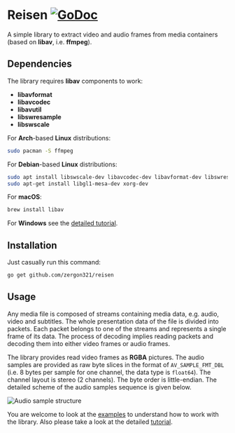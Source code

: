# Reisen [![GoDoc](https://godoc.org/github.com/zergon321/reisen?status.svg)](https://pkg.go.dev/github.com/zergon321/reisen)

A simple library to extract video and audio frames from media containers (based on **libav**, i.e. **ffmpeg**).

## Dependencies

The library requires **libav** components to work:

- **libavformat**
- **libavcodec**
- **libavutil**
- **libswresample**
- **libswscale**

For **Arch**-based **Linux** distributions:

```bash
sudo pacman -S ffmpeg
```

For **Debian**-based **Linux** distributions:

```bash
sudo apt install libswscale-dev libavcodec-dev libavformat-dev libswresample-dev libavutil-dev libasound2-dev
sudo apt-get install libgl1-mesa-dev xorg-dev
```

For **macOS**:

```bash
brew install libav
```

For **Windows** see the [detailed tutorial](https://medium.com/@maximgradan/how-to-easily-bundle-your-cgo-application-for-windows-8515d2b19f1e).

## Installation

Just casually run this command:

```bash
go get github.com/zergon321/reisen
```

## Usage

Any media file is composed of streams containing media data, e.g. audio, video and subtitles. The whole presentation data of the file is divided into packets. Each packet belongs to one of the streams and represents a single frame of its data. The process of decoding implies reading packets and decoding them into either video frames or audio frames.

The library provides read video frames as **RGBA** pictures. The audio samples are provided as raw byte slices in the format of `AV_SAMPLE_FMT_DBL` (i.e. 8 bytes per sample for one channel, the data type is `float64`). The channel layout is stereo (2 channels). The byte order is little-endian. The detailed scheme of the audio samples sequence is given below.

![Audio sample structure](https://github.com/zergon321/reisen/blob/master/pictures/audio_sample_structure.png)

You are welcome to look at the [examples](https://github.com/zergon321/reisen/tree/master/examples) to understand how to work with the library. Also please take a look at the detailed [tutorial](https://medium.com/@maximgradan/playing-videos-with-golang-83e67447b111).
